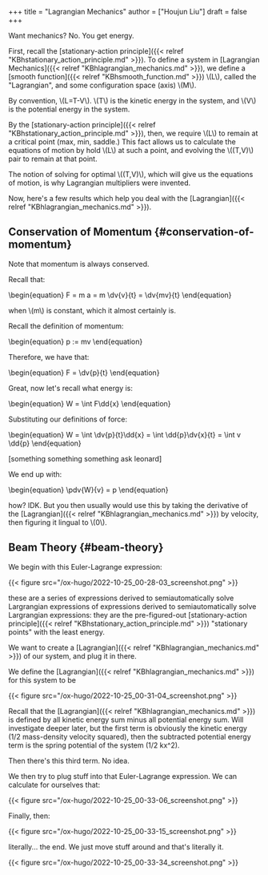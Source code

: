 +++
title = "Lagrangian Mechanics"
author = ["Houjun Liu"]
draft = false
+++

Want mechanics? No. You get energy.

First, recall the [stationary-action principle]({{< relref "KBhstationary_action_principle.md" >}}). To define a system in [Lagrangian Mechanics]({{< relref "KBhlagrangian_mechanics.md" >}}), we define a [smooth function]({{< relref "KBhsmooth_function.md" >}}) \\(L\\), called the "Lagrangian", and some configuration space (axis) \\(M\\).

By convention, \\(L=T-V\\). \\(T\\) is the kinetic energy in the system, and \\(V\\) is the potential energy in the system.

By the [stationary-action principle]({{< relref "KBhstationary_action_principle.md" >}}), then, we require \\(L\\) to remain at a critical point (max, min, saddle.) This fact allows us to calculate the equations of motion by hold \\(L\\) at such a point, and evolving the \\((T,V)\\) pair to remain at that point.

The notion of solving for optimal \\((T,V)\\), which will give us the equations of motion, is why Lagrangian multipliers were invented.

Now, here's a few results which help you deal with the [Lagrangian]({{< relref "KBhlagrangian_mechanics.md" >}}).


## Conservation of Momentum {#conservation-of-momentum}

Note that momentum is always conserved.

Recall that:

\begin{equation}
F = m a = m \dv{v}{t} = \dv{mv}{t}
\end{equation}

when \\(m\\) is constant, which it almost certainly is.

Recall the definition of momentum:

\begin{equation}
p := mv
\end{equation}

Therefore, we have that:

\begin{equation}
F = \dv{p}{t}
\end{equation}

Great, now let's recall what energy is:

\begin{equation}
W = \int F\dd{x}
\end{equation}

Substituting our definitions of force:

\begin{equation}
W = \int \dv{p}{t}\dd{x} = \int \dd{p}\dv{x}{t} = \int  v \dd{p}
\end{equation}

[something something something ask leonard]

We end up with:

\begin{equation}
\pdv{W}{v} = p
\end{equation}

how? IDK. But you then usually would use this by taking the derivative of the [Lagrangian]({{< relref "KBhlagrangian_mechanics.md" >}}) by velocity, then figuring it lingual to \\(0\\).


## Beam Theory {#beam-theory}

We begin with this Euler-Lagrange expression:

{{< figure src="/ox-hugo/2022-10-25_00-28-03_screenshot.png" >}}

these are a series of expressions derived to semiautomatically solve Largrangian expressions of expressions derived to semiautomatically solve Largrangian expressions: they are the pre-figured-out [stationary-action principle]({{< relref "KBhstationary_action_principle.md" >}}) "stationary points" with the least energy.

We want to create a [Lagrangian]({{< relref "KBhlagrangian_mechanics.md" >}}) of our system, and plug it in there.

We define the [Lagrangian]({{< relref "KBhlagrangian_mechanics.md" >}}) for this system to be

{{< figure src="/ox-hugo/2022-10-25_00-31-04_screenshot.png" >}}

Recall that the [Lagrangian]({{< relref "KBhlagrangian_mechanics.md" >}}) is defined by all kinetic energy sum minus all potential energy sum. Will investigate deeper later, but the first term is obviously the kinetic energy (1/2 mass-density velocity squared), then the subtracted potential energy term is the spring potential of the system (1/2 kx^2).

Then there's this third term. No idea.

We then try to plug stuff into that Euler-Lagrange expression. We can calculate for ourselves that:

{{< figure src="/ox-hugo/2022-10-25_00-33-06_screenshot.png" >}}

Finally, then:

{{< figure src="/ox-hugo/2022-10-25_00-33-15_screenshot.png" >}}

literally... the end. We just move stuff around and that's literally it.

{{< figure src="/ox-hugo/2022-10-25_00-33-34_screenshot.png" >}}
